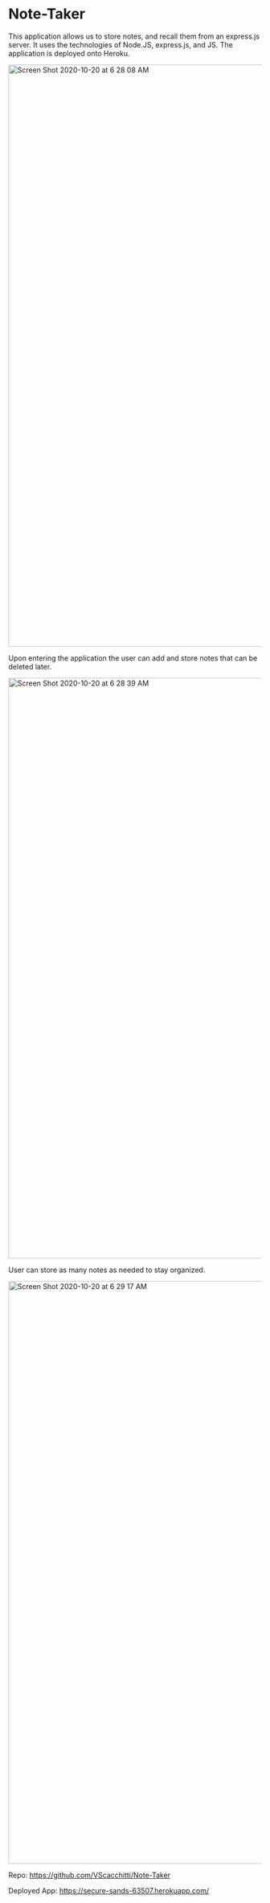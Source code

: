 # Note-Taker
This application allows us to store notes, and recall them from an express.js server. It uses the technologies of Node.JS, express.js, and JS.  The application is deployed onto Heroku.

<img width="1159" alt="Screen Shot 2020-10-20 at 6 28 08 AM" src="https://user-images.githubusercontent.com/67161794/96574929-187e5f80-129e-11eb-8f7b-d4e7f7ddd655.png">

Upon entering the application the user can add and store notes that can be deleted later.

<img width="1156" alt="Screen Shot 2020-10-20 at 6 28 39 AM" src="https://user-images.githubusercontent.com/67161794/96575057-45327700-129e-11eb-9e3d-9a07810389de.png">

User can store as many notes as needed to stay organized.

<img width="1160" alt="Screen Shot 2020-10-20 at 6 29 17 AM" src="https://user-images.githubusercontent.com/67161794/96575127-5bd8ce00-129e-11eb-933e-13710759e74f.png">

Repo: https://github.com/VScacchitti/Note-Taker

Deployed App: https://secure-sands-63507.herokuapp.com/
